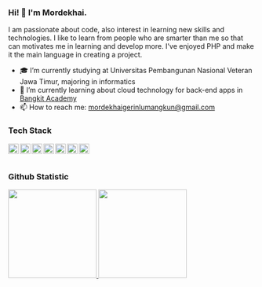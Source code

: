 ### Hi! 👋 I'm Mordekhai.

I am passionate about code, also interest in learning new skills and technologies. I like to learn from people who are smarter than me so that can motivates me in learning and develop more. I've enjoyed PHP and make it the main language in creating a project.

- 🎓 I’m currently studying at Universitas Pembangunan Nasional Veteran Jawa Timur, majoring in informatics
- 🌱 I’m currently learning about cloud technology for back-end apps in <a href="https://grow.google/intl/id_id/bangkit/?tab=machine-learning">Bangkit Academy<a/> 
- 📫 How to reach me: mordekhaigerinlumangkun@gmail.com

### Tech Stack
  <a href="#"><img align="left" alt="JavaScript" title="JavaScript" width="21px" src="https://upload.wikimedia.org/wikipedia/commons/9/99/Unofficial_JavaScript_logo_2.svg" /></a>
  <a href="https://nodejs.org/"><img align="left" alt="NodeJS" title="NodeJS" width="21px" src="https://seeklogo.com/images/N/nodejs-logo-FBE122E377-seeklogo.com.png" /></a>
  <a href="https://reactjs.org/"><img align="left" alt="React" title="React" width="21px" src="https://cdn.worldvectorlogo.com/logos/react-2.svg" /></a>
  <a href="https://www.php.net/ "><img align="left" alt="php" title="PHP" width="21px" src="https://cdn.worldvectorlogo.com/logos/php-1.svg" /></a>
  <a href="https://laravel.com/"><img align="left" alt="Laravel" title="Laravel" width="21px" src="https://upload.wikimedia.org/wikipedia/commons/9/9a/Laravel.svg" /></a>
  <a href="https://codeigniter.com/"><img align="left" alt="Codeigniter" title="Codeigniter" width="21px" src="https://cdn.worldvectorlogo.com/logos/codeigniter.svg" /></a>
  <a href="https://www.mysql.com/"><img align="left" alt="MYSQL" title="MYSQL" width="21px" src="https://cdn.worldvectorlogo.com/logos/mysql-6.svg" /></a>
  <br>
  <br>
  
### Github Statistic
<p align="left">
<a href="https://github.com/gerinmordekhai">
  <img height="180em" src="https://github-readme-stats-eight-theta.vercel.app/api?username=gerinmordekhai&show_icons=true&theme=algolia&include_all_commits=true&count_private=true"/>
  <img height="180em" src="https://github-readme-stats-eight-theta.vercel.app/api/top-langs/?username=gerinmordekhai&layout=compact&langs_count=8&theme=algolia"/>
</a>
</p>